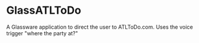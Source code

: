 GlassATLToDo
============

A Glassware application to direct the user to ATLToDo.com. Uses the voice trigger "where the party at?"
